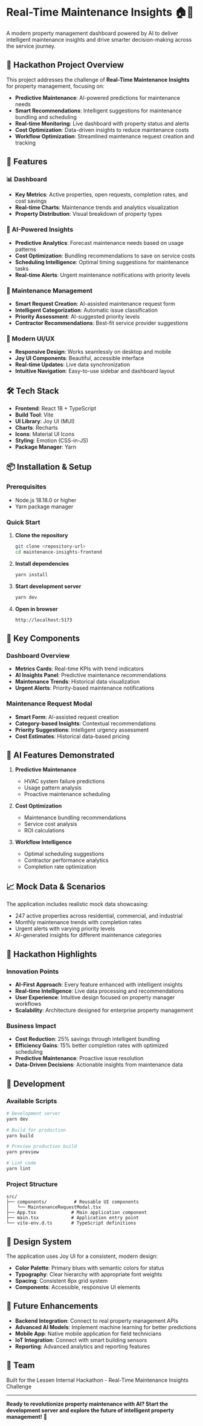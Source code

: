 # Real-Time Maintenance Insights 🏠🤖

A modern property management dashboard powered by AI to deliver intelligent maintenance insights and drive smarter decision-making across the service journey.

## 🎯 Hackathon Project Overview

This project addresses the challenge of **Real-Time Maintenance Insights** for property management, focusing on:

- **Predictive Maintenance**: AI-powered predictions for maintenance needs
- **Smart Recommendations**: Intelligent suggestions for maintenance bundling and scheduling
- **Real-time Monitoring**: Live dashboard with property status and alerts
- **Cost Optimization**: Data-driven insights to reduce maintenance costs
- **Workflow Optimization**: Streamlined maintenance request creation and tracking

## 🚀 Features

### 📊 Dashboard
- **Key Metrics**: Active properties, open requests, completion rates, and cost savings
- **Real-time Charts**: Maintenance trends and analytics visualization
- **Property Distribution**: Visual breakdown of property types

### 🤖 AI-Powered Insights
- **Predictive Analytics**: Forecast maintenance needs based on usage patterns
- **Cost Optimization**: Bundling recommendations to save on service costs
- **Scheduling Intelligence**: Optimal timing suggestions for maintenance tasks
- **Real-time Alerts**: Urgent maintenance notifications with priority levels

### 🔧 Maintenance Management
- **Smart Request Creation**: AI-assisted maintenance request form
- **Intelligent Categorization**: Automatic issue classification
- **Priority Assessment**: AI-suggested priority levels
- **Contractor Recommendations**: Best-fit service provider suggestions

### 📱 Modern UI/UX
- **Responsive Design**: Works seamlessly on desktop and mobile
- **Joy UI Components**: Beautiful, accessible interface
- **Real-time Updates**: Live data synchronization
- **Intuitive Navigation**: Easy-to-use sidebar and dashboard layout

## 🛠️ Tech Stack

- **Frontend**: React 18 + TypeScript
- **Build Tool**: Vite
- **UI Library**: Joy UI (MUI)
- **Charts**: Recharts
- **Icons**: Material UI Icons
- **Styling**: Emotion (CSS-in-JS)
- **Package Manager**: Yarn

## 📦 Installation & Setup

### Prerequisites
- Node.js 18.18.0 or higher
- Yarn package manager

### Quick Start

1. **Clone the repository**
   ```bash
   git clone <repository-url>
   cd maintenance-insights-frontend
   ```

2. **Install dependencies**
   ```bash
   yarn install
   ```

3. **Start development server**
   ```bash
   yarn dev
   ```

4. **Open in browser**
   ```
   http://localhost:5173
   ```

## 🎨 Key Components

### Dashboard Overview
- **Metrics Cards**: Real-time KPIs with trend indicators
- **AI Insights Panel**: Predictive maintenance recommendations
- **Maintenance Trends**: Historical data visualization
- **Urgent Alerts**: Priority-based maintenance notifications

### Maintenance Request Modal
- **Smart Form**: AI-assisted request creation
- **Category-based Insights**: Contextual recommendations
- **Priority Suggestions**: Intelligent urgency assessment
- **Cost Estimates**: Historical data-based pricing

## 🔮 AI Features Demonstrated

1. **Predictive Maintenance**
   - HVAC system failure predictions
   - Usage pattern analysis
   - Proactive maintenance scheduling

2. **Cost Optimization**
   - Maintenance bundling recommendations
   - Service cost analysis
   - ROI calculations

3. **Workflow Intelligence**
   - Optimal scheduling suggestions
   - Contractor performance analytics
   - Completion rate optimization

## 📈 Mock Data & Scenarios

The application includes realistic mock data showcasing:
- 247 active properties across residential, commercial, and industrial
- Monthly maintenance trends with completion rates
- Urgent alerts with varying priority levels
- AI-generated insights for different maintenance categories

## 🎯 Hackathon Highlights

### Innovation Points
- **AI-First Approach**: Every feature enhanced with intelligent insights
- **Real-time Intelligence**: Live data processing and recommendations
- **User Experience**: Intuitive design focused on property manager workflows
- **Scalability**: Architecture designed for enterprise property management

### Business Impact
- **Cost Reduction**: 25% savings through intelligent bundling
- **Efficiency Gains**: 15% better completion rates with optimized scheduling
- **Predictive Maintenance**: Proactive issue resolution
- **Data-Driven Decisions**: Actionable insights from maintenance data

## 🔧 Development

### Available Scripts

```bash
# Development server
yarn dev

# Build for production
yarn build

# Preview production build
yarn preview

# Lint code
yarn lint
```

### Project Structure
```
src/
├── components/          # Reusable UI components
│   └── MaintenanceRequestModal.tsx
├── App.tsx             # Main application component
├── main.tsx            # Application entry point
└── vite-env.d.ts       # TypeScript definitions
```

## 🎨 Design System

The application uses Joy UI for a consistent, modern design:
- **Color Palette**: Primary blues with semantic colors for status
- **Typography**: Clear hierarchy with appropriate font weights
- **Spacing**: Consistent 8px grid system
- **Components**: Accessible, responsive UI elements

## 🚀 Future Enhancements

- **Backend Integration**: Connect to real property management APIs
- **Advanced AI Models**: Implement machine learning for better predictions
- **Mobile App**: Native mobile application for field technicians
- **IoT Integration**: Connect with smart building sensors
- **Reporting**: Advanced analytics and reporting features

## 👥 Team

Built for the Lessen Internal Hackathon - Real-Time Maintenance Insights Challenge

---

**Ready to revolutionize property maintenance with AI? Start the development server and explore the future of intelligent property management!** 🚀

